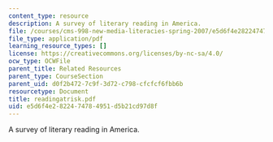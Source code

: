 ```yaml
---
content_type: resource
description: A survey of literary reading in America.
file: /courses/cms-998-new-media-literacies-spring-2007/e5d6f4e2822474784951d5b21cd97d8f_readingatrisk.pdf
file_type: application/pdf
learning_resource_types: []
license: https://creativecommons.org/licenses/by-nc-sa/4.0/
ocw_type: OCWFile
parent_title: Related Resources
parent_type: CourseSection
parent_uid: d0f2b472-7c9f-3d72-c798-cfcfcf6fbb6b
resourcetype: Document
title: readingatrisk.pdf
uid: e5d6f4e2-8224-7478-4951-d5b21cd97d8f
---
```

A survey of literary reading in America.